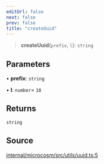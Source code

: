 ```yaml
---
editUrl: false
next: false
prev: false
title: "createUuid"
---
```


> **createUuid**(`prefix`, `l`): `string`

## Parameters

• **prefix**: `string`

• **l**: `number`= `18`

## Returns

`string`

## Source

[internal/microcosm/src/utils/uuid.ts:5](https://github.com/nodenogg-in/alpha-p2p/blob/c7367f2/internal/microcosm/src/utils/uuid.ts#L5)
